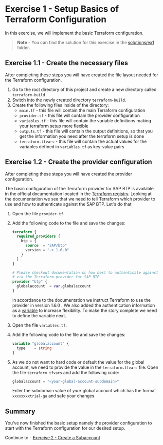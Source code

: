 # Exercise 1 - Setup Basics of Terraform Configuration

In this exercise, we will implement the basic Terraform configuration.

> **Note** - You can find the solution for this exercise in the [solutions/ex1](../../solutions/ex1/) folder.

## Exercise 1.1 - Create the necessary files

After completing these steps you will have created the file layout needed for the Terraform configuration.

1. Go to the root directory of this project and create a new directory called `terraform-build`
1. Switch into the newly created directory `terraform-build`.
1. Create the following files inside of the directory:
    - `main.tf` - this file will contain the main Terraform configuration
    - `provider.tf` - this file will contain the provider configuration
    - `variables.tf` - this file will contain the variable definitions making your terraform setup more flexible
    - `outputs.tf` - this file will contain the output definitions, so that you get the information you need after the terraform setup is done
    - `terraform.tfvars` - this file will contain the actual values for the variables defined in `variables.tf` as key-value pairs

## Exercise 1.2 - Create the provider configuration

After completing these steps you will have created the provider configuration.

The basic configuration of the Terraform provider for SAP BTP is available in the official documentation located in the [Terraform registry](https://registry.terraform.io/providers/SAP/btp/latest/docs). Looking at the documentation we see that we need to tell Terraform which provider to use and how to authenticate against the SAP BTP. Let's do that

1. Open the file `provider.tf`.
1. Add the following code to the file and save the changes:

      ```terraform
      terraform {
        required_providers {
          btp = {
            source  = "SAP/btp"
            version = "~> 1.6.0"
          }
        }
      }
      
      # Please checkout documentation on how best to authenticate against SAP BTP
      # via the Terraform provider for SAP BTP
      provider "btp" {
        globalaccount  = var.globalaccount
      }
      ```

      In accordance to the documentation we instruct Terraform to use the provider in version 1.6.0 . We also added the authentication information as a [variable](https://developer.hashicorp.com/terraform/language/values/variables) to increase flexibility. To make the story complete we need to define the variable next. 

1. Open the file `variables.tf`.
1. Add the following code to the file and save the changes:

    ```terraform
    variable "globalaccount" {
      type    = string
    }
    ```

1. As we do not want to hard code or default the value for the global account, we need to provide the value in the `terraform.tfvars` file. Open the file `terraform.tfvars` and add the following code:

    ```terraform
    globalaccount = "<your-global-account-subdomain>"
    ```

    Enter the subdomain value of *your* global account which has the format `xxxxxxxxtrial-ga` and safe your changes

## Summary

You've now finished the basic setup namely the provider configuration to start with the Terraform configuration for our desired setup.

Continue to - [Exercise 2 - Create a Subaccount](../ex2/README.md)
